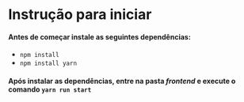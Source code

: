 # Instrução para iniciar
#### Antes de começar instale as seguintes dependências:
- ```npm install```
- ```npm install yarn```

#### Após instalar as dependências, entre na pasta *frontend* e execute o comando ```yarn run start```
